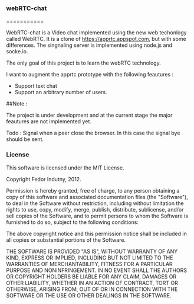 ### webRTC-chat
===========


WebRTC-chat is a Video chat implemented using the new web techonlogy called WebRTC. It is a clone of https://apprtc.appspot.com, but with some differences. 
The singnaling server is implemented using node.js and socke.io. 

The only goal of this project is to learn the webRTC technology. 

I want to augment the apprtc prototype with the following feautures : 

  - Support text chat 
  - Support an arbitrary number of users. 

##Note : 

The project is under development and at the current stage the major feautures are not implemented yet. 


Todo : 
  Signal when a peer close the browser. In this case the signal bye should 
  be sent. 
 
### License

This software is licensed under the MIT License.

Copyright Fedor Indutny, 2012.

Permission is hereby granted, free of charge, to any person obtaining a
copy of this software and associated documentation files (the
"Software"), to deal in the Software without restriction, including
without limitation the rights to use, copy, modify, merge, publish,
distribute, sublicense, and/or sell copies of the Software, and to permit
persons to whom the Software is furnished to do so, subject to the
following conditions:

The above copyright notice and this permission notice shall be included
in all copies or substantial portions of the Software.

THE SOFTWARE IS PROVIDED "AS IS", WITHOUT WARRANTY OF ANY KIND, EXPRESS
OR IMPLIED, INCLUDING BUT NOT LIMITED TO THE WARRANTIES OF
MERCHANTABILITY, FITNESS FOR A PARTICULAR PURPOSE AND NONINFRINGEMENT. IN
NO EVENT SHALL THE AUTHORS OR COPYRIGHT HOLDERS BE LIABLE FOR ANY CLAIM,
DAMAGES OR OTHER LIABILITY, WHETHER IN AN ACTION OF CONTRACT, TORT OR
OTHERWISE, ARISING FROM, OUT OF OR IN CONNECTION WITH THE SOFTWARE OR THE
USE OR OTHER DEALINGS IN THE SOFTWARE.

